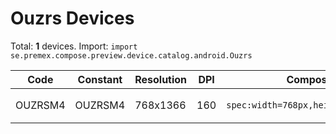# Ouzrs Devices

Total: **1** devices. Import: `import se.premex.compose.preview.device.catalog.android.Ouzrs`

| Code | Constant | Resolution | DPI | Compose Spec | Preview Usage |
|------|----------|------------|-----|-------------|---------------|
| OUZRSM4 | OUZRSM4 | 768x1366 | 160 | `spec:width=768px,height=1366px,dpi=160` | `@Preview(device = Ouzrs.OUZRSM4)` |

<!-- Generated automatically. Do not edit manually. -->
